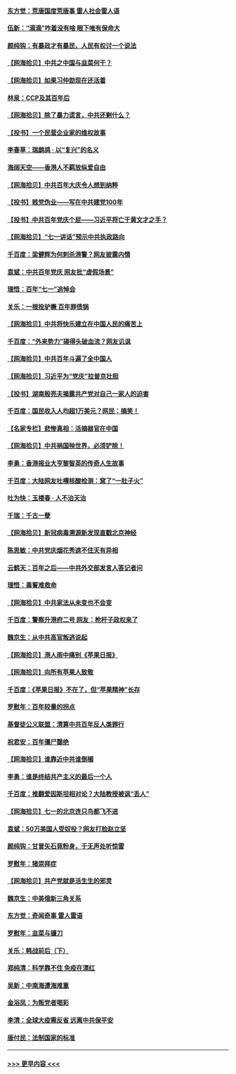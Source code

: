 #### [东方觉：荒唐国度荒唐事 雷人社会雷人语](../pages/nsc993/n13075917.md?t=07081901) 
#### [伍新：“滴滴”咋着没有啥 眼下唯有保命大](../pages/nsc993/n13075894.md?t=07081901) 
#### [颜纯钩：有暴政才有暴民，人民有权讨一个说法](../pages/nsc993/n13075734.md?t=07081901) 
#### [【网海拾贝】中共之中国与韭菜何干？](../pages/nsc993/n13075428.md?t=07081901) 
#### [【网海拾贝】如果习仲勋现在还活着](../pages/nsc993/n13073410.md?t=07081901) 
#### [林泉：CCP及其百年后](../pages/nsc993/n13073226.md?t=07081901) 
#### [【网海拾贝】除了暴力谎言，中共还剩什么？](../pages/nsc993/n13071082.md?t=07081901) 
#### [【投书】一个民营企业家的维权故事](../pages/nsc993/n13070932.md?t=07081901) 
#### [李春草：瑞鹧鸪 · 以“复兴”的名义](../pages/nsc993/n13069984.md?t=07081901) 
#### [海阔天空——香港人不羁放纵爱自由](../pages/nsc993/n13069407.md?t=07081901) 
#### [【网海拾贝】中共百年大庆令人想到纳粹](../pages/nsc993/n13068483.md?t=07081901) 
#### [【投书】贱党伪业——写在中共建党100年](../pages/nsc993/n13067843.md?t=07081901) 
#### [【投书】中共百年党庆个屁——习近平将亡于黄文才之手？](../pages/nsc993/n13067425.md?t=07081901) 
#### [【网海拾贝】“七一讲话”预示中共执政路向](../pages/nsc993/n13066434.md?t=07081901) 
#### [千百度：梁健辉为何刺杀港警？网友披露内情](../pages/nsc993/n13066979.md?t=07081901) 
#### [袁斌：中共百年党庆 网友批“虚假场景”](../pages/nsc993/n13066385.md?t=07081901) 
#### [理悟：百年“七一”追悼会](../pages/nsc993/n13066106.md?t=07081901) 
#### [关乐：一根拴驴橛 百年罪债锅](../pages/nsc993/n13066089.md?t=07081901) 
#### [【网海拾贝】中共将快乐建立在中国人民的痛苦上](../pages/nsc993/n13064939.md?t=07081901) 
#### [千百度：“外来势力”碰得头破血流？网友讥讽](../pages/nsc993/n13064878.md?t=07081901) 
#### [【网海拾贝】中共百年斗遍了全中国人](../pages/nsc993/n13060020.md?t=07081901) 
#### [【网海拾贝】习近平为“党庆”拉普京壮胆](../pages/nsc993/n13057781.md?t=07081901) 
#### [【投书】湖南殷亮夫揭露共产党对自己一家人的迫害](../pages/nsc993/n13057744.md?t=07081901) 
#### [千百度：国民收入人均超1万美元？网民：搞笑！](../pages/nsc993/n13057692.md?t=07081901) 
#### [【名家专栏】悲惨真相：活摘器官在中国](../pages/nsc993/n13056611.md?t=07081901) 
#### [【网海拾贝】中共祸国殃世界，必须铲除！](../pages/nsc993/n13056011.md?t=07081901) 
#### [李勇：香港报业大亨黎智英的传奇人生故事](../pages/nsc993/n13055258.md?t=07081901) 
#### [千百度：大陆网友吐槽核酸检测：窝了“一肚子火”](../pages/nsc993/n13055194.md?t=07081901) 
#### [吐为快：玉楼春 · 人不治天治](../pages/nsc993/n13054028.md?t=07081901) 
#### [千瑞：千古一孽](../pages/nsc993/n13054016.md?t=07081901) 
#### [【网海拾贝】新冠病毒溯源新发现直戳北京神经](../pages/nsc993/n13052425.md?t=07081901) 
#### [陈思敏：中共党庆烟花秀遮不住天有异相](../pages/nsc993/n13052020.md?t=07081901) 
#### [云鹤天：百年之后——中共外交部发言人答记者问](../pages/nsc993/n13051604.md?t=07081901) 
#### [理悟：毒誓难救命](../pages/nsc993/n13051601.md?t=07081901) 
#### [【网海拾贝】中共家法从未变也不会变](../pages/nsc993/n13050366.md?t=07081901) 
#### [千百度：警察升港府二号 网友：枪杆子政权来了](../pages/nsc993/n13050261.md?t=07081901) 
#### [魏京生：从中共高官叛逃说起](../pages/nsc993/n13048997.md?t=07081901) 
#### [【网海拾贝】港人雨中痛别《苹果日报》](../pages/nsc993/n13048941.md?t=07081901) 
#### [【网海拾贝】向所有苹果人致敬](../pages/nsc993/n13046795.md?t=07081901) 
#### [千百度：《苹果日报》不在了，但“苹果精神”长存](../pages/nsc993/n13046703.md?t=07081901) 
#### [罗慰年：百年较量的拐点](../pages/nsc993/n13046542.md?t=07081901) 
#### [基督徒公义联盟：清算中共百年反人类罪行](../pages/nsc993/n13046499.md?t=07081901) 
#### [祝君安：百年僵尸罄绝](../pages/nsc993/n13045595.md?t=07081901) 
#### [【网海拾贝】谁靠近中共谁倒楣](../pages/nsc993/n13044667.md?t=07081901) 
#### [李勇：谁是终结共产主义的最后一个人](../pages/nsc993/n13044397.md?t=07081901) 
#### [千百度：推翻爱因斯坦相对论？大陆教授被讽“丢人”](../pages/nsc993/n13043908.md?t=07081901) 
#### [【网海拾贝】七一的北京连只鸟都飞不进](../pages/nsc993/n13041377.md?t=07081901) 
#### [袁斌：50万美国人受奴役？网友打脸赵立坚](../pages/nsc993/n13041330.md?t=07081901) 
#### [颜纯钩：甘冒矢石竟粉身，于无声处听惊雷](../pages/nsc993/n13041140.md?t=07081901) 
#### [罗慰年：猪崇拜症](../pages/nsc993/n13041071.md?t=07081901) 
#### [【网海拾贝】共产党就是活生生的邪灵](../pages/nsc993/n13036627.md?t=07081901) 
#### [魏京生：中美俄新三角关系](../pages/nsc993/n13035986.md?t=07081901) 
#### [东方觉：奇闻奇事 雷人雷语](../pages/nsc993/n13035878.md?t=07081901) 
#### [罗慰年：韭菜与镰刀](../pages/nsc993/n13034374.md?t=07081901) 
#### [关乐：韩战前后（下）](../pages/nsc993/n13034113.md?t=07081901) 
#### [郑纯清：科学靠不住 免疫在漂红](../pages/nsc993/n13034093.md?t=07081901) 
#### [吴新：中南海遭海难重](../pages/nsc993/n13034084.md?t=07081901) 
#### [金浴凤：为叛党者喝彩](../pages/nsc993/n13034058.md?t=07081901) 
#### [李清：全球大疫需反省 远离中共保平安](../pages/nsc993/n13033784.md?t=07081901) 
#### [唐付民：法制国家的标准](../pages/nsc993/n13032944.md?t=07081901) 

----
#### [ >>> 更早内容 <<< ](../indexes/nsc993-earlier.md)

